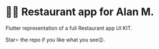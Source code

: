 # 🍔🍔 Restaurant app for Alan M.

Flutter representation of a full Restaurant app UI KIT.

Star⭐ the repo if you like what you see😉.
